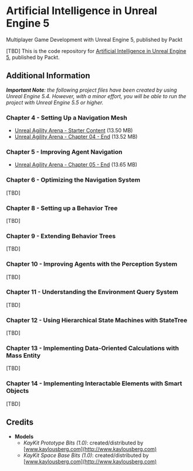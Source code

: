 # Artificial Intelligence in Unreal Engine 5
Multiplayer Game Development with Unreal Engine 5, published by Packt

[TBD] This is the code repository for [Artificial Intelligence in Unreal Engine 5](), published by Packt.

## Additional Information

_**Important Note**: the following project files have been created by using Unreal Engine 5.4. However, with a minor effort, you will be able to run the project with Unreal Engine 5.5 or higher._

### Chapter 4 - Setting Up a Navigation Mesh

* [Unreal Agility Arena - Starter Content](https://github.com/PacktPublishing/Artificial-Intelligence-in-Unreal-Engine-5/releases/download/starter-content/unrealagilityarena-starter-content.zip) (13.50 MB)
* [Unreal Agility Arena - Chapter 04 - End](https://github.com/PacktPublishing/Artificial-Intelligence-in-Unreal-Engine-5/releases/download/uaa-chapter04-end/unrealagilityarena-chapter-04-end.zip) (13.52 MB)

### Chapter 5 - Improving Agent Navigation

* [Unreal Agility Arena - Chapter 05 - End](https://github.com/PacktPublishing/Artificial-Intelligence-in-Unreal-Engine-5/releases/download/uaa-chapter05-end/unrealagilityarena-chapter-05-end.zip) (13.65 MB)

### Chapter 6 - Optimizing the Navigation System

[TBD]

### Chapter 8 - Setting up a Behavior Tree

[TBD]

### Chapter 9 - Extending Behavior Trees

[TBD]

### Chapter 10 - Improving Agents with the Perception System

[TBD]

### Chapter 11 - Understanding the Environment Query System

[TBD]

### Chapter 12 - Using Hierarchical State Machines with StateTree

[TBD]

### Chapter 13 - Implementing Data-Oriented Calculations with Mass Entity

[TBD]

### Chapter 14 - Implementing Interactable Elements with Smart Objects

[TBD]

## Credits

* **Models**
   * _KayKit Prototype Bits (1.0)_: created/distributed by [www.kaylousberg.com](http://www.kaylousberg.com)
   * _KayKit Space Base Bits (1.0)_: created/distributed by [www.kaylousberg.com](http://www.kaylousberg.com)
